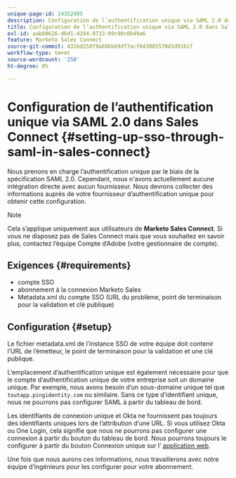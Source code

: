 ```yaml
---
unique-page-id: 14352405
description: Configuration de l’authentification unique via SAML 2.0 dans Sales Connect - Marketo Docs - Documentation du produit
title: Configuration de l’authentification unique via SAML 2.0 dans Sales Connect
exl-id: aab80626-d6d1-4194-9733-09c90c0b49a6
feature: Marketo Sales Connect
source-git-commit: 431bd258f9a68bbb9df7acf043085578d3d91b1f
workflow-type: tm+mt
source-wordcount: '258'
ht-degree: 0%

---
```


# Configuration de l’authentification unique via SAML 2.0 dans Sales Connect {#setting-up-sso-through-saml-in-sales-connect}

Nous prenons en charge l’authentification unique par le biais de la spécification SAML 2.0. Cependant, nous n&#39;avons actuellement aucune intégration directe avec aucun fournisseur. Nous devrons collecter des informations auprès de votre fournisseur d’authentification unique pour obtenir cette configuration.

>[!NOTE]
>
>Cela s’applique uniquement aux utilisateurs de **Marketo Sales Connect**. Si vous ne disposez pas de Sales Connect mais que vous souhaitez en savoir plus, contactez l’équipe Compte d’Adobe (votre gestionnaire de compte).

## Exigences {#requirements}

* compte SSO
* abonnement à la connexion Marketo Sales
* Metadata.xml du compte SSO (URL du problème, point de terminaison pour la validation et clé publique)

## Configuration {#setup}

Le fichier metadata.xml de l’instance SSO de votre équipe doit contenir l’URL de l’émetteur, le point de terminaison pour la validation et une clé publique.

L’emplacement d’authentification unique est également nécessaire pour que le compte d’authentification unique de votre entreprise soit un domaine unique. Par exemple, nous avons besoin d’un sous-domaine unique tel que `toutapp.pingidentity.com` ou similaire. Sans ce type d’identifiant unique, nous ne pourrons pas configurer SAML à partir du tableau de bord.

Les identifiants de connexion unique et Okta ne fournissent pas toujours des identifiants uniques lors de l’attribution d’une URL. Si vous utilisez Okta ou One Login, cela signifie que nous ne pourrons pas configurer une connexion à partir du bouton du tableau de bord. Nous pourrons toujours le configurer à partir du bouton Connexion unique sur l’ [application web](https://toutapp.com/login).

Une fois que nous aurons ces informations, nous travaillerons avec notre équipe d’ingénieurs pour les configurer pour votre abonnement.

